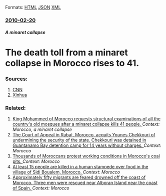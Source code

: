 
Formats: [HTML](/news/2010/02/20/the-death-toll-from-a-minaret-collapse-in-morocco-rises-to-41.html)  [JSON](/news/2010/02/20/the-death-toll-from-a-minaret-collapse-in-morocco-rises-to-41.json)  [XML](/news/2010/02/20/the-death-toll-from-a-minaret-collapse-in-morocco-rises-to-41.xml)  

### [2010-02-20](/news/2010/02/20/index.md)

##### A minaret collapse
# The death toll from a minaret collapse in Morocco rises to 41. 




### Sources:

1. [CNN](http://edition.cnn.com/2010/WORLD/africa/02/20/morocco.minaret.collapse/)
2. [Xinhua](http://news.xinhuanet.com/english2010/world/2010-02/20/c_13181189.htm)

### Related:

1. [King Mohammed of Morocco requests structural examinations of all the country's old mosques after a minaret collapse kills 41 people. ](/news/2010/02/21/king-mohammed-of-morocco-requests-structural-examinations-of-all-the-country-s-old-mosques-after-a-minaret-collapse-kills-41-people.md) _Context: Morocco, a minaret collapse_
2. [The Court of Appeal in Rabat, Morocco, acquits Younes Chekkouri of undermining the security of the state. Chekkouri was detained in Guantanamo Bay detention camp for 14 years without charges. ](/news/2018/02/16/the-court-of-appeal-in-rabat-morocco-acquits-younes-chekkouri-of-undermining-the-security-of-the-state-chekkouri-was-detained-in-guantana.md) _Context: Morocco_
3. [Thousands of Moroccans protest working conditions in Morocco's coal pits. ](/news/2017/12/26/thousands-of-moroccans-protest-working-conditions-in-morocco-s-coal-pits.md) _Context: Morocco_
4. [At least 15 people are killed in a human stampede over food in the village of Sidi Boualem, Morocco. ](/news/2017/11/19/at-least-15-people-are-killed-in-a-human-stampede-over-food-in-the-village-of-sidi-boualem-morocco.md) _Context: Morocco_
5. [Approximately fifty migrants are feared drowned off the coast of Morocco. Three men were rescued near Alboran Island near the coast of Spain. ](/news/2017/07/4/approximately-fifty-migrants-are-feared-drowned-off-the-coast-of-morocco-three-men-were-rescued-near-alboran-island-near-the-coast-of-spain.md) _Context: Morocco_
